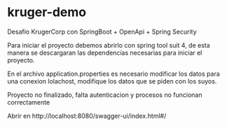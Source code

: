 # kruger-demo
Desafio KrugerCorp con SpringBoot + OpenApi + Spring Security

Para iniciar el proyecto debemos abrirlo con spring tool suit 4, de esta manera se descargaran las dependencias necesarias para iniciar el proyecto.

En el archivo application.properties es necesario modificar los datos para una conexion lolachost, modifique los datos que se piden con los suyos.

Proyecto no finalizado, falta autenticacion y procesos no funcionan correctamente

Abrir en http://localhost:8080/swagger-ui/index.html#/
